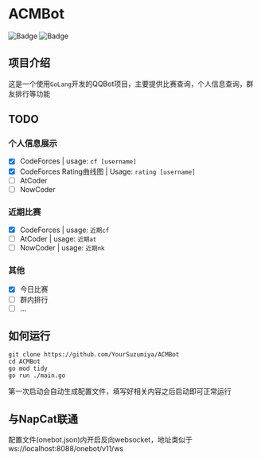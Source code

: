 # ACMBot

![Badge](https://img.shields.io/badge/OneBot-v11-black)
![Badge](https://img.shields.io/badge/go-%3E%3D1.20-30dff3?logo=go)

## 项目介绍
这是一个使用`GoLang`开发的QQBot项目，主要提供比赛查询，个人信息查询，群友排行等功能

## TODO
### 个人信息展示
- [x] CodeForces | usage: `cf [username]`
- [x] CodeForces Rating曲线图 | Usage: `rating [username]`
- [ ] AtCoder
- [ ] NowCoder
### 近期比赛
- [x] CodeForces | usage: `近期cf`
- [ ] AtCoder | usage: `近期at`
- [ ] NowCoder | usage: `近期nk`
### 其他
- [x] 今日比赛
- [ ] 群内排行
- [ ] ...

## 如何运行

```shell
git clone https://github.com/YourSuzumiya/ACMBot
cd ACMBot
go mod tidy
go run ./main.go
```
第一次启动会自动生成配置文件，填写好相关内容之后启动即可正常运行

## 与NapCat联通

配置文件(onebot.json)内开启反向websocket，地址类似于ws://localhost:8088/onebot/v11/ws